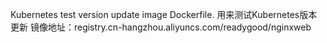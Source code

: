 Kubernetes test version update image Dockerfile.
用来测试Kubernetes版本更新
镜像地址：registry.cn-hangzhou.aliyuncs.com/readygood/nginxweb
